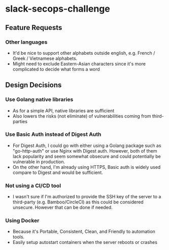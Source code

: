 # slack-secops-challenge

## Feature Requests
### Other languages
- It'd be nice to support other alphabets outside english, e.g. French / Greek / Vietnamese alphabets.
- Might need to exclude Eastern-Asian characters since it's more complicated to decide what forms a word

## Design Decisions

### Use Golang native libraries
- As for a simple API, native libraries are sufficient
- Also lowers the risks (not eliminate) of vulnerabilities coming from third-parties

### Use Basic Auth instead of Digest Auth
- For Digest Auth, I could go with either using a Golang package such as "go-http-auth" or use Nginx with Digest auth. However, both of them lack popularity and seem somewhat obsecure and could potentially be vulnerable in production.
- On the other hand, I'm already using HTTPS, Basic auth is widely used compare to Digest and would be sufficient.

### Not using a CI/CD tool
- I wasn't sure if I'm authorized to provide the SSH key of the server to a third-party (e.g. Bamboo/CircleCI) as this could be considered unsecure. However that can be done if needed.

### Using Docker
- Because it's Portable, Consistent, Clean, and Friendly to automation tools.
- Easily setup autostart containers when the server reboots or crashes
